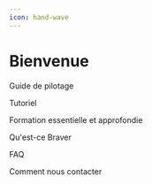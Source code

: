 ```yaml
---
icon: hand-wave
---
```


# Bienvenue

Guide de pilotage

Tutoriel

Formation essentielle et approfondie

Qu'est-ce Braver

FAQ

Comment nous contacter
